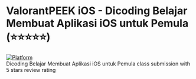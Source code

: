 # ValorantPEEK iOS - Dicoding Belajar Membuat Aplikasi iOS untuk Pemula (⭐⭐⭐⭐⭐)
[![Platform](https://img.shields.io/badge/lang-swift-blue)](https://www.swift.org/) </br>
Dicoding Belajar Membuat Aplikasi iOS untuk Pemula class submission with 5 stars review rating
